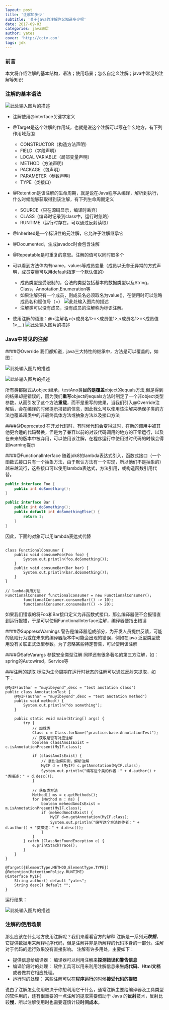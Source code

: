 ```yaml
---
layout: post
title: '注解知多少'
subtitle: '关于java的注解你又知道多少呢'
date: 2017-09-03
categories: java底层
author: yates
cover: 'http://cctv.com'
tags: jdk
---
```


### 前言
本文将介绍注解的基本结构，语法；使用场景；怎么自定义注解；java中常见的注解等知识
	    
### 注解的基本语法
![此处输入图片的描述](http://www.muyibeyond.cn/img/2017-09-03-annotationMore/1.png)
    
- 注解使用@interface关键字定义
        
- @Target是这个注解的作用域，也就是说这个注解可以写在什么地方，有下列作用域范围
    * CONSTRUCTOR（构造方法声明）
    * FIELD（字段声明）
    * LOCAL VARIABLE（局部变量声明）
    * METHOD（方法声明）
    * PACKAGE（包声明）
    * PARAMETER（参数声明）
    * TYPE（类接口）
            
- @Retention是该注解的生命周期，就是说在Java程序从编译，解析到执行，什么时候能够获取得到该注解，有下列生命周期定义
    * SOURCE（只在源码显示，编译时丢弃）
    * CLASS（编译时记录到class中，运行时忽略）
    * RUNTIME（运行时存在，可以通过反射读取）
            
- @Inherited是一个标识性的元注解，它允许子注解继承它
        
-  @Documented，生成javadoc时会包含注解
        
- @Repeatable是可重复的意思。注解的值可以同时取多个
        
- 可以看到方法体内有name，values等成员变量（成员以无参无异常的方式声明，成员变量可以用default指定一个默认值的）
    * 成员类型是受限制的，合法的类型包括基本的数据类型以及String，Class，Annotation,Enumeration等
    * 如果注解只有一个成员，则成员名必须取名为value()，在使用时可以忽略成员名和赋值号（=）
    ![此处输入图片的描述](http://www.muyibeyond.cn/img/2017-09-03-annotationMore/3.png)
    * 注解类可以没有成员，没有成员的注解称为标识注解。
            
- 使用注解的语法：@<注解名>(<成员名1>=<成员值1>,<成员名1>=<成员值1>,…)
    ![此处输入图片的描述](http://www.muyibeyond.cn/img/2017-09-03-annotationMore/2.png)

### Java中常见的注解
####@Override
我们都知道，java三大特性的继承中，方法是可以覆盖的，如图：

![此处输入图片的描述](http://www.muyibeyond.cn/img/2017-09-03-annotationMore/4.png)

![此处输入图片的描述](http://www.muyibeyond.cn/img/2017-09-03-annotationMore/5.png)

所有类都隐式从object继承，testAno类**目的是覆盖**object的equals方法,但是得到的结果却是错误的，因为我们**重写**object的equals方法时制定了一个非object类型参数，从而引发了这个方法**重载**，而不是重写的效果，当我们引入@Override注解后，会在编译的时候提示报错的信息，因此我么可以使用该注解来确保子类的方法也覆盖超类中的非最终具体方法或抽象方法以及接口方法
    
####@Deprecated
在开发代码时，有时候代码会变得过时，在新的调用中被其他更合适的代码替换，但是为了兼容以前的对该代码调用的地方的正常运行，以及在未来的版本中被弃用，可以使用该注解，在程序运行中使用过时代码的时候会得到warning提示

####@FunctionalInterface
随着jdk8的lambda表达式引入，函数式接口（一个函数式接口只有一个抽象方法，由于默认方法有一个实现，所以他们不是抽象的）越来越流行，这些接口可以使用lambda表达式，方法引用，或构造函数引用代替。

```java
public interface Foo {
    public int doSomething();
}

public interface Bar {
    public int doSomething();
    public default int doSomethingElse() {
        return 1;
    }
}
```

因此，下面的对象可以用lambda表达式代替

```

class FunctionalConsumer {
    public void consumeFoo(Foo foo) {
        System.out.println(foo.doSomething());
    }
    public void consumeBar(Bar bar) {
        System.out.println(bar.doSomething());
    }
}

// lambda调用方法
FunctionalConsumer functionalConsumer = new FunctionalConsumer();
        functionalConsumer.consumeBar(() -> 10);
        functionalConsumer.consumeBar(() -> 20);
```

如果我们错误的将Foo和Bar接口定义为非函数式接口，那么编译器便不会报错直到运行报错，于是可以使用FunctionalInterface注解，编译器便指出错误

####@SuppressWarnings
警告是编译器组成部分，为开发人员提供反馈，可能的危险行为或在未来的编译器版本中可能会出现的错误，例如在java 泛型类型使用没有关联正式泛型参数。为了忽略某些特定警告，可以使用该注解

####@SafeVarargs
参数安全类型注解 
同样还有很多著名的第三方注解，如：spring的Autowired，Service等

###注解的提取
标注为生命周期在运行时状态的注解可以通过反射来提取，如下：

```
@MyIF(author = "muyibeyond",desc = "test anotation class")
public class AnnotationTest {
	@MyIF(author = "muyibeyond",desc = "test anotation method")
	public void method() {
		System.out.println("do something");
	}

	public static void main(String[] args) {
		try {
			// 加载类
			Class c = Class.forName("practice.base.AnnotationTest");
			// 获取是否有对应注解
			boolean classAnoIsExist = c.isAnnotationPresent(MyIF.class);

			if (classAnoIsExist) {
				// 拿到注解实例，解析注解
				MyIF d = (MyIF) c.getAnnotation(MyIF.class);
				System.out.println("编写这个类的作者：" + d.author() + "类描述：" + d.desc());
			}

			// 获取类方法
			Method[] ms = c.getMethods();
			for (Method m : ms) {
				boolean meheodAnoIsExist = m.isAnnotationPresent(MyIF.class);
				if (meheodAnoIsExist) {
					MyIF d=m.getAnnotation(MyIF.class);
					System.out.println("编写这个方法的作者：" + d.author() + "类描述：" + d.desc());
				}
			}
		} catch (ClassNotFoundException e) {
			e.printStackTrace();
		}
	}
}

@Target({ElementType.METHOD,ElementType.TYPE})
@Retention(RetentionPolicy.RUNTIME)
@interface MyIF{
	String author() default "yates";
	String desc() default "";
}
```

运行结果：

![此处输入图片的描述](http://www.muyibeyond.cn/img/2017-09-03-annotationMore/6.png)

### 注解的使用场景
那么应该在什么地方使用注解呢？我们来看看官方的解释
注解是一系列***元数据***，它提供数据用来解释程序代码，但是注解并非是所解释的代码本身的一部分。注解对于代码的运行效果没有直接影响。
注解有许多用处，主要如下： 
- 提供信息给编译器： 编译器可以利用注解来**探测错误和警告信息** 
- 编译阶段时的处理： 软件工具可以用来利用注解信息来**生成代码、Html文档**或者做其它相应处理。 
- 运行时的处理： 某些注解可以在**程序运行**的时候**接受代码的提取**

说白了注解怎么使用取决于你想利用它干什么，通常注解主要给编译器及工具类型的软件用的，还有很重要的一点注解的提取需要借助于 Java 的**反射**技术，反射比较**慢**，所以注解使用时也需要谨慎计较**时间成本**。
